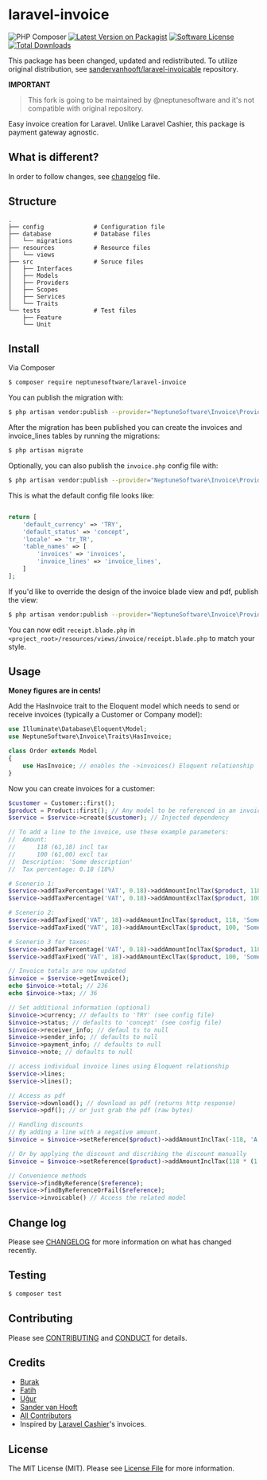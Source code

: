 # laravel-invoice

![PHP Composer](https://github.com/neptunesoftware/laravel-invoice/workflows/PHP%20Composer/badge.svg)
[![Latest Version on Packagist][ico-version]][link-packagist]
[![Software License][ico-license]](LICENSE.md)
[![Total Downloads][ico-downloads]][link-downloads]

This package has been changed, updated and redistributed.
To utilize original distribution, see [sandervanhooft/laravel-invoicable](https://github.com/sandervanhooft/laravel-invoicable)
repository.

**IMPORTANT**
> This fork is going to be maintained by @neptunesoftware and 
> it's not compatible with original repository.

Easy invoice creation for Laravel. Unlike Laravel Cashier, this package is payment gateway agnostic.

## What is different?

In order to follow changes, see [changelog](CHANGELOG.md) file.

## Structure

```
.
├── config              # Configuration file
├── database            # Database files
│   └── migrations      
├── resources           # Resource files 
│   └── views           
├── src                 # Soruce files
│   ├── Interfaces      
│   ├── Models          
│   ├── Providers       
│   ├── Scopes          
│   ├── Services        
│   └── Traits          
└── tests               # Test files
    ├── Feature         
    └── Unit            
```

## Install

Via Composer

``` bash
$ composer require neptunesoftware/laravel-invoice
```

You can publish the migration with:

``` bash
$ php artisan vendor:publish --provider="NeptuneSoftware\Invoice\Providers\InvoiceServiceProvider" --tag="migrations"
```

After the migration has been published you can create the invoices and invoice_lines tables by running the migrations:

``` bash
$ php artisan migrate
```

Optionally, you can also publish the `invoice.php` config file with:

``` bash
$ php artisan vendor:publish --provider="NeptuneSoftware\Invoice\Providers\InvoiceServiceProvider" --tag="config"
```

This is what the default config file looks like:

``` php

return [
    'default_currency' => 'TRY',
    'default_status' => 'concept',
    'locale' => 'tr_TR',
    'table_names' => [
        'invoices' => 'invoices',
        'invoice_lines' => 'invoice_lines',
    ]
];
```

If you'd like to override the design of the invoice blade view and pdf, publish the view:

``` bash
$ php artisan vendor:publish --provider="NeptuneSoftware\Invoice\Providers\InvoiceServiceProvider" --tag="views"
```

You can now edit `receipt.blade.php` in `<project_root>/resources/views/invoice/receipt.blade.php` to match your style.


## Usage

__Money figures are in cents!__

Add the HasInvoice trait to the Eloquent model which needs to send or receive invoices (typically a Customer or Company model):

``` php
use Illuminate\Database\Eloquent\Model;
use NeptuneSoftware\Invoice\Traits\HasInvoice;

class Order extends Model
{
    use HasInvoice; // enables the ->invoices() Eloquent relationship
}
```

Now you can create invoices for a customer:


``` php
$customer = Customer::first();
$product = Product::first(); // Any model to be referenced in an invoice line
$service = $service->create($customer); // Injected dependency 

// To add a line to the invoice, use these example parameters:
//  Amount:
//      118 (₺1,18) incl tax
//      100 (₺1,00) excl tax
//  Description: 'Some description'
//  Tax percentage: 0.18 (18%)

# Scenerio 1:
$service->addTaxPercentage('VAT', 0.18)->addAmountInclTax($product, 118, 'Some description');
$service->addTaxPercentage('VAT', 0.18)->addAmountExclTax($product, 100, 'Some description');

# Scenerio 2:
$service->addTaxFixed('VAT', 18)->addAmountInclTax($product, 118, 'Some description');
$service->addTaxFixed('VAT', 18)->addAmountExclTax($product, 100, 'Some description');

# Scenerio 3 for taxes:
$service->addTaxPercentage('VAT', 0.18)->addAmountInclTax($product, 118, 'Some description');
$service->addTaxFixed('VAT', 18)->addAmountExclTax($product, 100, 'Some description');

// Invoice totals are now updated
$invoice = $service->getInvoice();
echo $invoice->total; // 236
echo $invoice->tax; // 36

// Set additional information (optional)
$invoice->currency; // defaults to 'TRY' (see config file)
$invoice->status; // defaults to 'concept' (see config file)
$invoice->receiver_info; // defaul ts to null
$invoice->sender_info; // defaults to null
$invoice->payment_info; // defaults to null
$invoice->note; // defaults to null

// access individual invoice lines using Eloquent relationship
$service->lines;
$service->lines();

// Access as pdf
$service->download(); // download as pdf (returns http response)
$service->pdf(); // or just grab the pdf (raw bytes)

// Handling discounts
// By adding a line with a negative amount.
$invoice = $invoice->setReference($product)->addAmountInclTax(-118, 'A nice discount', 0.18);

// Or by applying the discount and discribing the discount manually
$invoice = $invoice->setReference($product)->addAmountInclTax(118 * (1 - 0.30), 'Product XYZ incl 30% discount', 0.18);

// Convenience methods
$service->findByReference($reference);
$service->findByReferenceOrFail($reference);
$service->invoicable() // Access the related model
```


## Change log

Please see [CHANGELOG](CHANGELOG.md) for more information on what has changed recently.

## Testing

``` bash
$ composer test
```

## Contributing

Please see [CONTRIBUTING](CONTRIBUTING.md) and [CONDUCT](CONDUCT.md) for details.

## Credits
- [Burak](https://github.com/ikidnapmyself)
- [Fatih](https://github.com/kablanfatih)
- [Uğur](https://github.com/ugurdnlr)
- [Sander van Hooft](https://github.com/sandervanhooft)
- [All Contributors][link-contributors]
- Inspired by [Laravel Cashier](https://github.com/laravel/cashier)'s invoices.

## License

The MIT License (MIT). Please see [License File](LICENSE.md) for more information.

[ico-version]: https://img.shields.io/packagist/v/neptunesoftware/laravel-invoice.svg
[ico-license]: https://img.shields.io/badge/license-MIT-brightgreen.svg
[ico-downloads]: https://img.shields.io/packagist/dt/neptunesoftware/laravel-invoice.svg

[link-packagist]: https://packagist.org/packages/neptunesoftware/laravel-invoice
[link-downloads]: https://packagist.org/packages/neptunesoftware/laravel-invoice
[link-contributors]: ../../contributors
